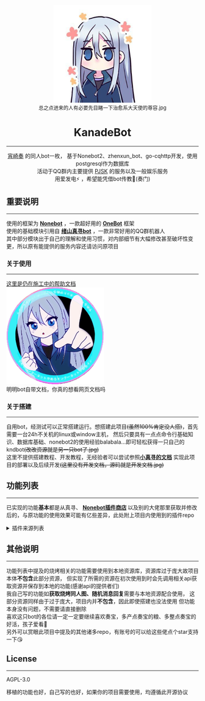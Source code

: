 <div align="center">
<img width="256px" src="logo.png" alt="奏様">  
<br>
<font size=2>总之点进来的人有必要先目睹一下治愈系大天使的尊容.jpg</font>

# KanadeBot
***
[宵崎奏](https://zh.moegirl.org.cn/%E5%AE%B5%E5%B4%8E%E5%A5%8F) 的同人bot一枚，
基于Nonebot2、zhenxun_bot、go-cqhttp开发，使用postgresql作为数据库  
活动于QQ群内主要提供
[PJSK](https://mzh.moegirl.org.cn/%E4%B8%96%E7%95%8C%E8%AE%A1%E5%88%92_%E5%BD%A9%E8%89%B2%E8%88%9E%E5%8F%B0_feat._%E5%88%9D%E9%9F%B3%E6%9C%AA%E6%9D%A5)
的服务以及一般娱乐服务   
用爱发电⚡ ，希望能凭借bot传教🙏(奏门)
</div>

[//]: # (奏宝她真的是超可爱超可爱🥰🥰，简直是一款所有人的天使😘😘，不推奏宝的人可能会失去一些美好品格🥺🥺)
## 重要说明
***
使用的框架为 [**Nonebot**](https://github.com/nonebot/nonebot2) ，一款超好用的 [**OneBot**](https://onebot.dev/) 框架  
使用的基础模块引用自 [**绪山真寻bot**](https://github.com/HibiKier/zhenxun_bot) ，一款非常好用的QQ群机器人  
其中部分模块出于自己的理解和使用习惯，对内部细节有大幅修改甚至破坏性变更，所以原有能提供的服务内容还请访问原项目   

### 关于使用
***
[这里是仍在施工中的帮助文档](https://kndkawaii.xyz/docs/)  
<img width="256px" src="docs/.vuepress/public/image/logo.png" alt="INTERNET KANADE">  
明明bot自带文档，你真的想看网页文档吗  

### 关于搭建
***
自用bot，经测试可以正常搭建运行。想搭建此项目<del>(虽然100%肯定没人搭)</del>，首先需要一台24h不关机的linux或window主机，
然后只要具有一点点命令行基础知识、数据库基础、nonebot2的使用经验balabala...即可轻松获得一只自己的kndbot<del>(改改资源就是另一只bot了.jpg)</del>  
这里不提供搭建教程、开发教程，无经验者可以尝试参照[**小真寻的文档**](https://hibikier.github.io/zhenxun_bot/)
实现此项目的部署以及后续开发<del>(这里没有开发文档，源码就是开发文档.jpg)</del>

## 功能列表
***
已实现的功能**基本**都是从真寻、
<b>[Nonebot插件商店](https://v2.nonebot.dev/store) </b>
以及别的大佬那里获取并修改后的，与原功能的使用效果可能有亿些差异，此处附上项目内使用到的插件repo
<details>
<summary>插件来源列表</summary>

* 烧烤相关 — [Unibot](https://github.com/watagashi-uni/Unibot)
* 点歌 — [MeetWq](https://github.com/noneplugin/nonebot-plugin-simplemusic)
* logo制作 — [MeetWq](https://github.com/noneplugin/nonebot-plugin-logo)
* 头像表情包 — [MeetWq](https://github.com/noneplugin/nonebot-plugin-petpet)
* 表情包制作 — [MeetWq](https://github.com/noneplugin/nonebot-plugin-memes)
* 表情合成 — [MeetWq](https://github.com/noneplugin/nonebot-plugin-emojimix)
* VITS — [dpm12345](https://github.com/dpm12345/nonebot_plugin_tts_gal) / [Kanade-nya](https://github.com/Kanade-nya/PJSK-Vits-Uni)
* ChatGPT — [A-kirami](https://github.com/A-kirami/nonebot-plugin-chatgpt) / [chrisyy2003](https://github.com/chrisyy2003/nonebot-plugin-gpt3)
* 疯狂星期四 — [KafCoppelia](https://github.com/MinatoAquaCrews/nonebot_plugin_crazy_thursday)
* 今天吃什么 — [KafCoppelia](https://github.com/MinatoAquaCrews/nonebot_plugin_what2eat)
* 语句抽象化 — [CherryCherries](https://github.com/CherryCherries/nonebot-plugin-abstract)
* 60s读世界 — [bingganhe123](https://github.com/bingganhe123/60s-)
* epic免费游戏 — [monsterxcn](https://github.com/monsterxcn/nonebot_plugin_epicfree)
* 天气查询 — [kexue-z](https://github.com/kexue-z/nonebot-plugin-heweather)
* 摸鱼日历 — [A-kirami](https://github.com/A-kirami/nonebot-plugin-moyu)
* 其余未提及的可以在真寻本体及其插件库中寻找，包括但不限于  
  用户群组信息权限管理、插件功能图展示与开关管理、插件使用限制器  
  词库问答、刷屏禁言、功能调用统计等等...
</details>

## 其他说明
***
功能列表中提及的烧烤相关的功能需要使用到本地资源库，资源库过于庞大故项目本体<b>不包含</b>此部分资源，
但实现了所需的资源在初次使用到时会先调用相关api获取资源并保存到本地的功能(感谢api的提供者们)  
我自己写的功能如<b>获取烧烤同人图、随机消息回复</b>需要与本地资源配合使用，
这部分资源同样由于过于庞大，项目内并<b>不包含</b>，因此即使搭建也没法使用
但功能本身没有问题，不需要请直接删除  
喜欢这只bot的各位请一定一定要继续喜欢奏宝，多产点奏宝的粮、多整点奏宝的好活，孩子爱看🥰  
另外可以赏眼此项目中提及的其他诸多repo，有账号的可以给这些佬点个star支持一下😘

## License
***
AGPL-3.0

移植的功能也好，自己写的也好，如果你的项目需要使用，均遵循此开源协议
